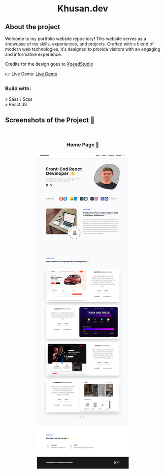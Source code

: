 <div align='center'><h1>Khusan.dev</h1></div>

<h2>About the project</h2>

  <p> Welcome to my portfolio website repository! This website serves as a showcase of my skills, experiences, and projects. Crafted with a blend of modern web technologies, it's designed to provide visitors with an engaging and informative experience.</p>

<p>Credits for the design goes to <a href='https://xpeedstudio.com/'>XpeedStudio</a></p>

👉 Live Demo: <a href='https://car-rental-ten.vercel.app/'>Live Demo</a>

<h3>Build with:</h3>

» Sass / Scss <br>
» React JS

<h2>Screenshots of the Project 📸</h2>
<br>
<h3 align='center'>Home Page 🏡</h3>

<div align='center'>
<img src='dist/img/screencapture-khusan-portfolio-website-netlify-app-2024-01-04-19_57_22.png'/>

</div>
